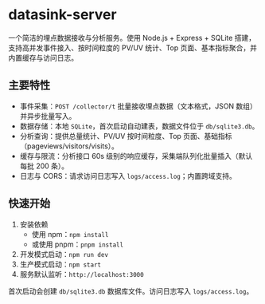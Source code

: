 # datasink-server

一个简洁的埋点数据接收与分析服务。使用 Node.js + Express + SQLite 搭建，支持高并发事件接入、按时间粒度的 PV/UV 统计、Top 页面、基本指标聚合，并内置缓存与访问日志。

## 主要特性

- 事件采集：`POST /collector/t` 批量接收埋点数据（文本格式，JSON 数组）并异步批量写入。
- 数据存储：本地 `SQLite`，首次启动自动建表，数据文件位于 `db/sqlite3.db`。
- 分析查询：提供总量统计、PV/UV 按时间粒度、Top 页面、基础指标（pageviews/visitors/visits）。
- 缓存与限流：分析接口 60s 级别的响应缓存，采集端队列化批量插入（默认每批 200 条）。
- 日志与 CORS：请求访问日志写入 `logs/access.log`；内置跨域支持。

## 快速开始

1. 安装依赖
   - 使用 npm：`npm install`
   - 或使用 pnpm：`pnpm install`
2. 开发模式启动：`npm run dev`
3. 生产模式启动：`npm start`
4. 服务默认监听：`http://localhost:3000`

首次启动会创建 `db/sqlite3.db` 数据库文件。访问日志写入 `logs/access.log`。
